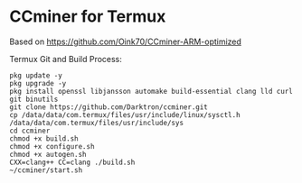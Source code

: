 # CCminer for Termux

Based on https://github.com/Oink70/CCminer-ARM-optimized

Termux Git and Build Process:
```
pkg update -y
pkg upgrade -y
pkg install openssl libjansson automake build-essential clang lld curl git binutils
git clone https://github.com/Darktron/ccminer.git
cp /data/data/com.termux/files/usr/include/linux/sysctl.h /data/data/com.termux/files/usr/include/sys
cd ccminer
chmod +x build.sh
chmod +x configure.sh
chmod +x autogen.sh
CXX=clang++ CC=clang ./build.sh
~/ccminer/start.sh
```
